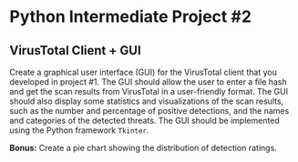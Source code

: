 # Python Intermediate Project #2

## VirusTotal Client + GUI

Create a graphical user interface (GUI) for the VirusTotal client that you developed in project #1. The GUI should allow the user to enter a file hash and get the scan results from VirusTotal in a user-friendly format. The GUI should also display some statistics and visualizations of the scan results, such as the number and percentage of positive detections, and the names and categories of the detected threats. The GUI should be implemented using the Python framework `Tkinter`.

**Bonus:** Create a pie chart showing the distribution of detection ratings.